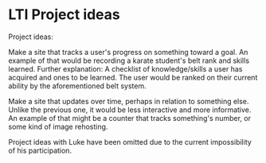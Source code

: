 # LTI Project ideas

Project ideas:

Make a site that tracks a user's progress on something toward a goal. An example of that would be recording a karate student's belt rank and skills learned.
Further explanation:
A checklist of knowledge/skills a user has acquired and ones to be learned. The user would be ranked on their current ability by the aforementioned belt system.

Make a site that updates over time, perhaps in relation to something else. Unlike the previous one, it would be less interactive and more informative. An example of that might be a counter that tracks something's number, or some kind of image rehosting.


Project ideas with Luke have been omitted due to the current impossibility of his participation.
